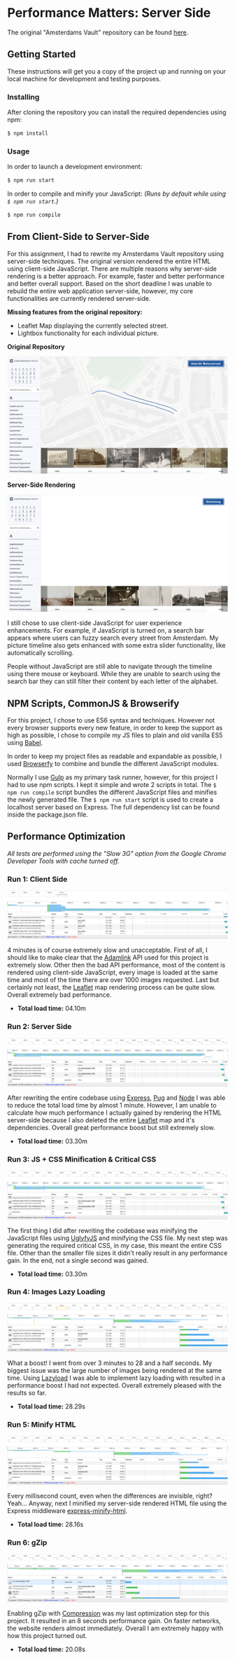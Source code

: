 # Performance Matters: Server Side

The original "Amsterdams Vault" repository can be found [here](https://github.com/Jamerrone/amsterdams-vault).

## Getting Started

These instructions will get you a copy of the project up and running on your local machine for development and testing purposes.

### Installing

After cloning the repository you can install the required dependencies using npm:

```javascript
$ npm install
```

### Usage

In order to launch a development environment:

```javascript
$ npm run start
```

In order to compile and minify your JavaScript: *(Runs by default while using ```$ npm run start```.)*

```javascript
$ npm run compile
```

## From Client-Side to Server-Side

For this assignment, I had to rewrite my Amsterdams Vault repository using server-side techniques. The original version rendered the entire HTML using client-side JavaScript. There are multiple reasons why server-side rendering is a better approach. For example, faster and better performance and better overall support. Based on the short deadline I was unable to rebuild the entire web application server-side, however, my core functionalities are currently rendered server-side.

**Missing features from the original repository:**

* Leaflet Map displaying the currently selected street.
* Lightbox functionality for each individual picture.

**Original Repository**

![](./images/client-side.png)

**Server-Side Rendering**

![](./images/server-side.png)

I still chose to use client-side JavaScript for user experience enhancements. For example, if JavaScript is turned on, a search bar appears where users can fuzzy search every street from Amsterdam. My picture timeline also gets enhanced with some extra slider functionality, like automatically scrolling.

People without JavaScript are still able to navigate through the timeline using there mouse or keyboard. While they are unable to search using the search bar they can still filter their content by each letter of the alphabet.

## NPM Scripts, CommonJS & Browserify

For this project, I chose to use ES6 syntax and techniques. However not every browser supports every new feature, in order to keep the support as high as possible, I chose to compile my JS files to plain and old vanilla ES5 using [Babel](https://babeljs.io/).

In order to keep my project files as readable and expandable as possible, I used [Browserfy](http://browserify.org/) to combine and bundle the different JavaScript modules.

Normally I use [Gulp](https://gulpjs.com/) as my primary task runner, however, for this project I had to use npm scripts. I kept it simple and wrote 2 scripts in total. The ```$ npm run compile``` script bundles the different JavaScript files and minifies the newly generated file. The ```$ npm run start``` script is used to create a localhost server based on Express. The full dependency list can be found inside the package.json file.

## Performance Optimization

*All tests are performed using the "Slow 3G" option from the Google Chrome Developer Tools with cache turned off.*

### Run 1: Client Side

![Client Side](./images/1-client-side.png)

4 minutes is of course extremely slow and unacceptable. First of all, I should like to make clear that the [Adamlink](https://adamlink.nl/) API used for this project is extremely slow. Other then the bad API performance, most of the content is rendered using client-side JavaScript, every image is loaded at the same time and most of the time there are over 1000 images requested. Last but certainly not least, the [Leaflet](http://leafletjs.com/examples.html) map rendering process can be quite slow. Overall extremely bad performance.

* **Total load time:** 04.10m

### Run 2: Server Side

![Server Side](./images/2-server-side.png)

After rewriting the entire codebase using [Express](https://expressjs.com/), [Pug](https://pugjs.org/api/getting-started.html) and [Node](https://nodejs.org/en/) I was able to reduce the total load time by almost 1 minute. However, I am unable to calculate how much performance I actually gained by rendering the HTML server-side because I also deleted the entire [Leaflet](http://leafletjs.com/examples.html) map and it's dependencies. Overall great performance boost but still extremely slow.

* **Total load time:** 03.30m

### Run 3: JS + CSS Minification & Critical CSS

![JS + CSS Minification & Critical CSS](./images/3-js_css-minify-critical-css.png)

The first thing I did after rewriting the codebase was minifying the JavaScript files using [UglyfyJS](https://github.com/mishoo/UglifyJS2) and minifying the CSS file. My next step was generating the required critical CSS, in my case, this meant the entire CSS file. Other than the smaller file sizes it didn't really result in any performance gain. In the end, not a single second was gained.

* **Total load time:** 03.30m

### Run 4: Images Lazy Loading

![Images Lazy Loading](./images/4-lazy-loading.png)

What a boost! I went from over 3 minutes to 28 and a half seconds. My biggest issue was the large number of images being rendered at the same time. Using [Lazyload](https://www.npmjs.com/package/lazyload) I was able to implement lazy loading with resulted in a performance boost I had not expected. Overall extremely pleased with the results so far.

* **Total load time:** 28.29s

### Run 5: Minify HTML

![Minify HTML](./images/5-html-minify.png)

Every millisecond count, even when the differences are invisible, right? Yeah... Anyway, next I minified my server-side rendered HTML file using the Express middleware [express-minify-html](https://github.com/Konnng/express-minify-html).

* **Total load time:** 28.16s

### Run 6: gZip

![gZip](./images/6-gzip.png)

Enabling gZip with [Compression](https://www.npmjs.com/package/compression) was my last optimization step for this project. It resulted in an 8 seconds performance gain. On faster networks, the website renders almost immediately. Overall I am extremely happy with how this project turned out.

* **Total load time:** 20.08s